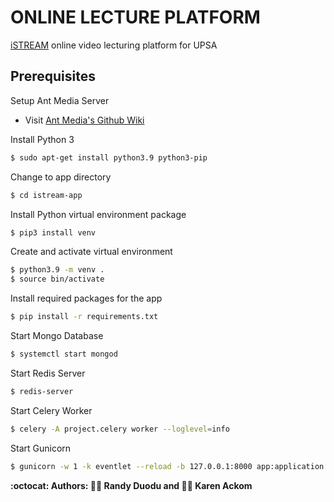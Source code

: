 # ONLINE LECTURE PLATFORM

[iSTREAM](https://www.istream.cam) online video lecturing platform for UPSA

## Prerequisites

Setup Ant Media Server
* Visit [Ant Media's Github Wiki](https://github.com/ant-media/Ant-Media-Server/wiki/Installation)


Install Python 3
```bash
$ sudo apt-get install python3.9 python3-pip
```

Change to app directory
```bash
$ cd istream-app
```

Install Python virtual environment package
```bash
$ pip3 install venv
```

Create and activate virtual environment
```bash
$ python3.9 -m venv .
$ source bin/activate
```

Install required packages for the app
```bash
$ pip install -r requirements.txt
```

Start Mongo Database  
```bash
$ systemctl start mongod
```

Start Redis Server
``` bash
$ redis-server
```

Start Celery Worker 
``` bash
$ celery -A project.celery worker --loglevel=info
```

Start Gunicorn 
``` bash
$ gunicorn -w 1 -k eventlet --reload -b 127.0.0.1:8000 app:application
```

**:octocat: Authors: 👨‍💻 Randy Duodu and 👩‍💻 Karen Ackom**
